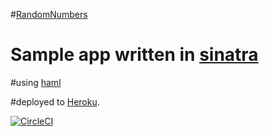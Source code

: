#[RandomNumbers](https://numbersrandom.herokuapp.com)

# Sample app written in [sinatra](http://www.sinatrab.com)

#using [haml](http://haml-lang.com)

#deployed to [Heroku](http://heroku.com).

[![CircleCI](https://circleci.com/gh/jmeridth/randomnumbers.svg?style=svg&circle-token=9eddae3fd827001fbad2bbbe9085d1f805c82c2c)](https://circleci.com/gh/jmeridth/randomnumbers)
